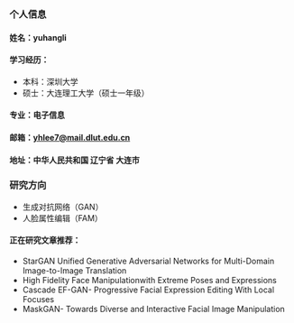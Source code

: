 ### 个人信息
#### 姓名：yuhangli
#### 学习经历：
- 本科：深圳大学
- 硕士：大连理工大学（硕士一年级）

#### 专业：电子信息
#### 邮箱：yhlee7@mail.dlut.edu.cn
#### 地址：中华人民共和国 辽宁省 大连市

### 研究方向
- 生成对抗网络（GAN）
- 人脸属性编辑（FAM）

#### 正在研究文章推荐：
- StarGAN Unified Generative Adversarial Networks for Multi-Domain Image-to-Image Translation
- High Fidelity Face Manipulationwith Extreme Poses and Expressions
- Cascade EF-GAN- Progressive Facial Expression Editing With Local Focuses
- MaskGAN- Towards Diverse and Interactive Facial Image Manipulation
